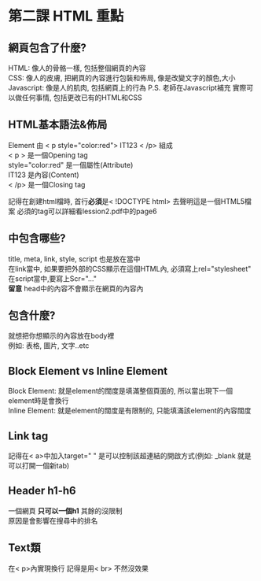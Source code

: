 # 第二課 HTML 重點

## 網頁包含了什麼?
  HTML: 像人的骨骼一樣, 包括整個網頁的內容  
  CSS: 像人的皮膚, 把網頁的內容進行包裝和佈局, 像是改變文字的顏色,大小  
  Javascript: 像是人的肌肉, 包括網頁上的行為 P.S. 老師在Javascript補充 實際可以做任何事情, 包括更改已有的HTML和CSS

## HTML基本語法&佈局
Element 由 < p style="color:red"> IT123 < /p> 組成  
  < p > 是一個Opening tag  
  style="color:red" 是一個屬性(Attribute)  
  IT123 是內容(Content)  
  < /p> 是一個Closing tag  
    
   記得在創建html檔時, 首行**必須**是< !DOCTYPE html> 去聲明這是一個HTML5檔案
   必須的tag可以詳細看lession2.pdf中的page6
   
## <head>中包含哪些?
  title, meta, link, style, script 也是放在<head>當中  
  在link當中, 如果要把外部的CSS顯示在這個HTML內, 必須寫上rel="stylesheet"  
  在script當中,要寫上Scr="..."  
  **留意** head中的內容不會顯示在網頁的內容內
  
## <body> 包含什麼?
  就想把你想顯示的內容放在body裡  
  例如: 表格, 圖片, 文字..etc
  
## Block Element vs Inline Element
  Block Element: 就是element的闊度是填滿整個頁面的, 所以當出現下一個element時是會換行  
  Inline Element: 就是element的闊度是有限制的, 只能填滿該element的內容闊度
  
## Link tag
  記得在< a>中加入target=" " 是可以控制該超連結的開啟方式(例如: _blank 就是可以打開一個新tab)
  
## Header h1-h6
  一個網頁 **只可以一個h1** 其餘的沒限制  
 原因是會影響在搜尋中的排名
  
## Text類
  在< p>內實現換行 記得是用< br> 不然沒效果
